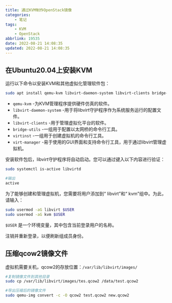 ```yaml
---
title: 通过KVM制作OpenStack镜像
categories: 
    - 笔记
tags: 
    - KVM
    - OpenStack
abbrlink: 19535
date: 2022-08-21 14:08:35
updated: 2022-08-21 14:08:35
---
```


## 在Ubuntu20.04上安装KVM

运行以下命令以安装KVM和其他虚拟化管理软件包：

```bash
sudo apt install qemu-kvm libvirt-daemon-system libvirt-clients bridge-utils virtinst virt-manager
```

- `qemu-kvm` -为KVM管理程序提供硬件仿真的软件。
- `libvirt-daemon-system` -用于将libvirt守护程序作为系统服务运行的配置文件。
- `libvirt-clients` -用于管理虚拟化平台的软件。
- `bridge-utils` -一组用于配置以太网桥的命令行工具。
- `virtinst` -一组用于创建虚拟机的命令行工具。
- `virt-manager` -易于使用的GUI界面和支持命令行工具，用于通过libvirt管理虚拟机。

安装软件包后，libvirt守护程序将自动启动。您可以通过键入以下内容进行验证：

```bash
sudo systemctl is-active libvirtd

#输出
active
```

为了能够创建和管理虚拟机，您需要将用户添加到“ libvirt”和“ kvm”组中。为此，请输入：

```bash
sudo usermod -aG libvirt $USER
sudo usermod -aG kvm $USER
```

`$USER` 是一个环境变量，其中包含当前登录用户的名称。

注销并重新登录，以便刷新组成员身份。

## 压缩qcow2镜像文件

虚拟机需要关机，qcow2的存放位置：`/var/lib/libvirt/images/`

```bash
#复制镜像文件到其他目录
sudo cp /var/lib/libvirt/images/tes.qcow2 /data/test.qcow2

#导出压缩后的镜像文件
sudo qemu-img convert -c -O qcow2 test.qcow2 new.qcow2
```